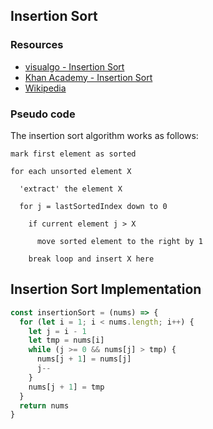 ## Insertion Sort

### Resources
* [visualgo - Insertion Sort](https://visualgo.net/en/sorting?slide=8)
* [Khan Academy - Insertion Sort](https://www.khanacademy.org/computing/computer-science/algorithms/insertion-sort/a/insertion-sort)
* [Wikipedia](https://en.wikipedia.org/wiki/Insertion_sort)


### Pseudo code
The insertion sort algorithm works as follows:
```
mark first element as sorted

for each unsorted element X

  'extract' the element X

  for j = lastSortedIndex down to 0

    if current element j > X

      move sorted element to the right by 1

    break loop and insert X here
```

## Insertion Sort Implementation

```js
const insertionSort = (nums) => {
  for (let i = 1; i < nums.length; i++) {
    let j = i - 1
    let tmp = nums[i]
    while (j >= 0 && nums[j] > tmp) {
      nums[j + 1] = nums[j]
      j--
    }
    nums[j + 1] = tmp
  }
  return nums
}
```
